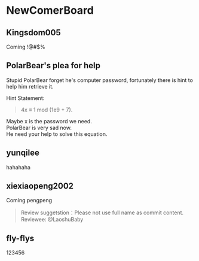 # NewComerBoard

## Kingsdom005
Coming !@#$%

## PolarBear's plea for help
Stupid PolarBear forget he's computer password,  fortunately there is hint to help him retrieve it.

Hint Statement:
> 4x ≡ 1 mod (1e9 + 7).

Maybe x is the password we need.  
PolarBear is very sad now.  
He need your help to solve this equation.

## yunqilee
hahahaha

## xiexiaopeng2002
Coming pengpeng
>
>Review suggetstion：Please not use full name as commit content.
>Reviewee: @LaoshuBaby

## fly-flys
123456
